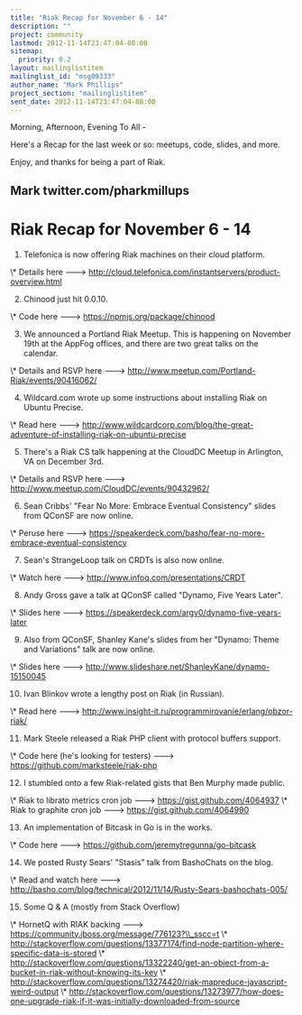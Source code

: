 ```yaml
---
title: "Riak Recap for November 6 - 14"
description: ""
project: community
lastmod: 2012-11-14T23:47:04-08:00
sitemap:
  priority: 0.2
layout: mailinglistitem
mailinglist_id: "msg09333"
author_name: "Mark Phillips"
project_section: "mailinglistitem"
sent_date: 2012-11-14T23:47:04-08:00
---
```



Morning, Afternoon, Evening To All -

Here's a Recap for the last week or so: meetups, code, slides, and more.

Enjoy, and thanks for being a part of Riak.

Mark
twitter.com/pharkmillups
------------------------------------

Riak Recap for November 6 - 14
========================

1) Telefonica is now offering Riak machines on their cloud platform.

\\* Details here ---&gt;
http://cloud.telefonica.com/instantservers/product-overview.html

2) Chinood just hit 0.0.10.

\\* Code here ---&gt; https://npmjs.org/package/chinood

3) We announced a Portland Riak Meetup. This is happening on November
19th at the AppFog offices, and there are two great talks on the
calendar.

\\* Details and RSVP here ---&gt;
http://www.meetup.com/Portland-Riak/events/90416062/

4) Wildcard.com wrote up some instructions about installing Riak on
Ubuntu Precise.

\\* Read here ---&gt;
http://www.wildcardcorp.com/blog/the-great-adventure-of-installing-riak-on-ubuntu-precise

5) There's a Riak CS talk happening at the CloudDC Meetup in
Arlington, VA on December 3rd.

\\* Details and RSVP here ---&gt; http://www.meetup.com/CloudDC/events/90432962/

6) Sean Cribbs' "Fear No More: Embrace Eventual Consistency" slides
from QConSF are now online.

\\* Peruse here ---&gt;
https://speakerdeck.com/basho/fear-no-more-embrace-eventual-consistency

7) Sean's StrangeLoop talk on CRDTs is also now online.

\\* Watch here ---&gt; http://www.infoq.com/presentations/CRDT

8) Andy Gross gave a talk at QConSF called "Dynamo, Five Years Later".

\\* Slides here ---&gt; https://speakerdeck.com/argv0/dynamo-five-years-later

9) Also from QConSF, Shanley Kane's slides from her "Dynamo: Theme and
Variations" talk are now online.

\\* Slides here ---&gt; http://www.slideshare.net/ShanleyKane/dynamo-15150045

10) Ivan Blinkov wrote a lengthy post on Riak (in Russian).

\\* Read here ---&gt; http://www.insight-it.ru/programmirovanie/erlang/obzor-riak/

11) Mark Steele released a Riak PHP client with protocol buffers support.

\\* Code here (he's looking for testers) ---&gt;
https://github.com/marksteele/riak-php

12) I stumbled onto a few Riak-related gists that Ben Murphy made public.

\\* Riak to librato metrics cron job ---&gt; https://gist.github.com/4064937
\\* Riak to graphite cron job ---&gt; https://gist.github.com/4064990

13) An implementation of Bitcask in Go is in the works.

\\* Code here ---&gt; https://github.com/jeremytregunna/go-bitcask

14) We posted Rusty Sears' "Stasis" talk from BashoChats on the blog.

\\* Read and watch here ---&gt;
http://basho.com/blog/technical/2012/11/14/Rusty-Sears-bashochats-005/

15) Some Q & A (mostly from Stack Overflow)

\\* HornetQ with RIAK backing ---&gt;
https://community.jboss.org/message/776123?\\_sscc=t
\\* 
http://stackoverflow.com/questions/13377174/find-node-partition-where-specific-data-is-stored
\\* 
http://stackoverflow.com/questions/13322240/get-an-object-from-a-bucket-in-riak-without-knowing-its-key
\\* 
http://stackoverflow.com/questions/13274420/riak-mapreduce-javascript-weird-output
\\* 
http://stackoverflow.com/questions/13273977/how-does-one-upgrade-riak-if-it-was-initially-downloaded-from-source

